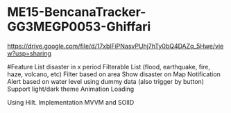 # ME15-BencanaTracker-GG3MEGP0053-Ghiffari

https://drive.google.com/file/d/17xblFiPNasvPUhj7hTy0bQ4DAZq_5Hwe/view?usp=sharing

#Feature
List disaster in x period
Filterable List (flood, earthquake, fire, haze, volcano, etc)
Filter based on area
Show disaster on Map
Notification Alert based on water level using dummy data (also trigger by button)
Support light/dark theme
Animation Loading

Using Hilt.
Implementation MVVM and SOlID
